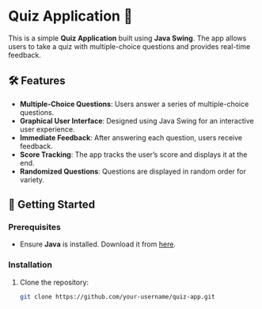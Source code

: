 # Quiz Application 🎯

This is a simple **Quiz Application** built using **Java Swing**. The app allows users to take a quiz with multiple-choice questions and provides real-time feedback.

## 🛠️ Features

- **Multiple-Choice Questions**: Users answer a series of multiple-choice questions.
- **Graphical User Interface**: Designed using Java Swing for an interactive user experience.
- **Immediate Feedback**: After answering each question, users receive feedback.
- **Score Tracking**: The app tracks the user’s score and displays it at the end.
- **Randomized Questions**: Questions are displayed in random order for variety.

## 🚀 Getting Started

### Prerequisites

- Ensure **Java** is installed. Download it from [here](https://www.oracle.com/java/technologies/javase-downloads.html).

### Installation

1. Clone the repository:
   ```bash
   git clone https://github.com/your-username/quiz-app.git

